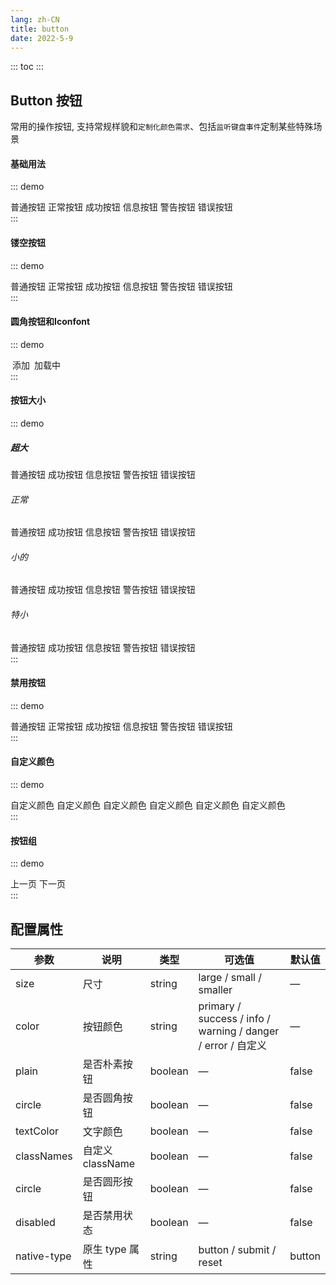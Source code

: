 ```yaml
---
lang: zh-CN
title: button
date: 2022-5-9  
---
```


::: toc :::

## Button 按钮

常用的操作按钮, 支持常规样貌和`定制化颜色需求`、包括`监听键盘事件`定制某些特殊场景

#### 基础用法
::: demo
<div class="flex" v-pre>
  <gf-button>普通按钮</gf-button>
  <gf-button color="primary">正常按钮</gf-button>
  <gf-button color="success">成功按钮</gf-button>
  <gf-button color="info">信息按钮</gf-button>
  <gf-button color="warning">警告按钮</gf-button>
  <gf-button color="danger">错误按钮</gf-button>
</div>
:::


#### 镂空按钮
::: demo
<div class="flex">
  <gf-button>普通按钮</gf-button>
  <gf-button color="primary" plain>正常按钮</gf-button>
  <gf-button color="success" plain>成功按钮</gf-button>
  <gf-button color="info" plain>信息按钮</gf-button>
  <gf-button color="warning" plain>警告按钮</gf-button>
  <gf-button color="danger" plain>错误按钮</gf-button>
</div>
:::

#### 圆角按钮和Iconfont
::: demo
<div class="flex">
  <gf-button size="small" circle>
    <gf-icon-q-rcode color="#000000" size="20"></gf-icon-q-rcode>
  </gf-button>
  <gf-button color="primary" size="small" circle>
    <gf-icon-q-rcode color="white" size="20"></gf-icon-q-rcode>
  </gf-button>
  <gf-button color="success"  size="smaller" circle>
    <gf-icon-success-fill color="white" size="25"></gf-icon-success-fill>
  </gf-button>

  <gf-button color="primary">
      <gf-icon-add-fill slot="icon-left" color="white" size="16" style="margin-right: 3px;"></gf-icon-add-fill>
      添加
  </gf-button>
  <gf-button color="primary"  size="small">
      <gf-icon-q-rcode color="white" size="20"></gf-icon-q-rcode>
  </gf-button>
  <gf-button color="success" disabled>
      <gf-icon-loading slot="icon-left" color="white" size="15" spin style="margin-right: 3px;"></gf-icon-loading>
      加载中
  </gf-button>
  <gf-button color="success"  size="smaller">
      <gf-icon-success-fill color="white" size="25"></gf-icon-success-fill>
  </gf-button>
</div>
:::

#### 按钮大小
::: demo
<div class="flex">
  <h5>超大</h5>
  <gf-button color="primary" size="large">普通按钮</gf-button>
  <gf-button color="success" size="large">成功按钮</gf-button>
  <gf-button color="info" size="large">信息按钮</gf-button>
  <gf-button color="warning" size="large">警告按钮</gf-button>
  <gf-button color="danger" size="large">错误按钮</gf-button>
</div>

<div class="flex">
  <h6>正常</h6>
  <gf-button color="primary">普通按钮</gf-button>
  <gf-button color="success">成功按钮</gf-button>
  <gf-button color="info">信息按钮</gf-button>
  <gf-button color="warning">警告按钮</gf-button>
  <gf-button color="danger">错误按钮</gf-button>
</div>

<div class="flex">
  <h6>小的</h6>
  <gf-button color="primary" size="small">普通按钮</gf-button>
  <gf-button color="success" size="small">成功按钮</gf-button>
  <gf-button color="info" size="small">信息按钮</gf-button>
  <gf-button color="warning" size="small">警告按钮</gf-button>
  <gf-button color="danger" size="small">错误按钮</gf-button>
</div>

<div class="flex">
  <h6>特小</h6>
  <gf-button color="primary" size="smaller">普通按钮</gf-button>
  <gf-button color="success" size="smaller">成功按钮</gf-button>
  <gf-button color="info" size="smaller">信息按钮</gf-button>
  <gf-button color="warning" size="smaller">警告按钮</gf-button>
  <gf-button color="danger" size="smaller">错误按钮</gf-button>
</div>
:::

#### 禁用按钮
::: demo
<div class="flex">
  <gf-button disabled>普通按钮</gf-button>
  <gf-button color="primary" disabled>正常按钮</gf-button>
  <gf-button color="success"  disabled>成功按钮</gf-button>
  <gf-button color="info" disabled>信息按钮</gf-button>
  <gf-button color="warning" disabled>警告按钮</gf-button>
  <gf-button color="danger" disabled>错误按钮</gf-button>
</div>
:::

#### 自定义颜色
::: demo
<div class="flex">
  <gf-button color="#BF0060">自定义颜色</gf-button>
  <gf-button color="#00BB00">自定义颜色</gf-button>
  <gf-button color="#A23400">自定义颜色</gf-button>
  <gf-button color="#EAC100">自定义颜色</gf-button>
  <gf-button color="#5151A2">自定义颜色</gf-button>
  <gf-button color="#ff9933">自定义颜色</gf-button>
</div>
:::


#### 按钮组
::: demo
<div class="flex reset">
  <gf-button-group>
    <gf-button color="primary">
        <gf-icon-arrow-left slot="icon-left" size="20" color="white"></gf-icon-arrow-left>
        上一页
    </gf-button>
    <gf-button color="primary">
        <gf-icon-arrow-right slot="icon-right" size="20" color="white"></gf-icon-arrow-right>
        下一页
    </gf-button>
  </gf-button-group>
  
  <gf-button-group class="ml20">
    <gf-button color="primary">
        <gf-icon-add-select color="white" size="20"></gf-icon-add-select>
    </gf-button>
    <gf-button color="primary">
        <gf-icon-success-fill color="white" size="20"></gf-icon-success-fill>
    </gf-button>
    <gf-button color="primary">
        <gf-icon-close color="white" size="20"></gf-icon-close>
    </gf-button>
  </gf-button-group>
</div>
:::




## 配置属性
| 参数      | 说明    | 类型      | 可选值       | 默认值   |
|---------- |-------- |---------- |-------------  |-------- |
| size     | 尺寸   | string  |   large / small / smaller           |    —     |
| color     | 按钮颜色   | string    |  primary / success / info / warning / danger / error / 自定义 |     —    |
| plain     | 是否朴素按钮   | boolean    | — | false   |
| circle     | 是否圆角按钮   | boolean    | — | false   |
| textColor     | 文字颜色   | boolean    | — | false   |
| classNames     | 自定义className   | boolean    | — | false   |
| circle     | 是否圆形按钮   | boolean    | — | false   |
| disabled  | 是否禁用状态    | boolean   | —   | false   |
| native-type | 原生 type 属性 | string | button / submit / reset | button |


<CommentService></CommentService>
